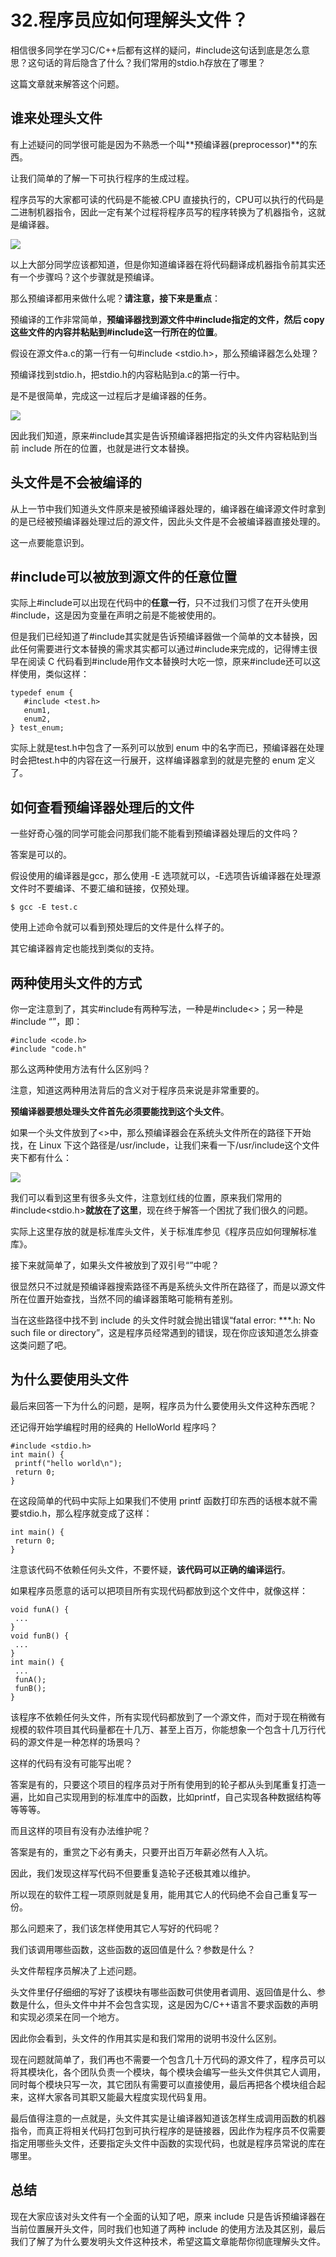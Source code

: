 # 32.程序员应如何理解头文件？

相信很多同学在学习C/C++后都有这样的疑问，#include这句话到底是怎么意思？这句话的背后隐含了什么？我们常用的stdio.h存放在了哪里？&#x20;

这篇文章就来解答这个问题。

## 谁来处理头文件&#x20;

有上述疑问的同学很可能是因为不熟悉一个叫**预编译器(preprocessor)**的东西。&#x20;

让我们简单的了解一下可执行程序的生成过程。&#x20;

程序员写的大家都可读的代码是不能被.CPU 直接执行的，CPU可以执行的代码是二进制机器指令，因此一定有某个过程将程序员写的程序转换为了机器指令，这就是编译器。

![](.gitbook/assets/32\_1.jpg)

以上大部分同学应该都知道，但是你知道编译器在将代码翻译成机器指令前其实还有一个步骤吗？这个步骤就是预编译。&#x20;

那么预编译都用来做什么呢？**请注意，接下来是重点**：&#x20;

预编译的工作非常简单，**预编译器找到源文件中#include指定的文件，然后 copy 这些文件的内容并粘贴到#include这一行所在的位置**。&#x20;

假设在源文件a.c的第一行有一句#include \<stdio.h>，那么预编译器怎么处理？&#x20;

预编译找到stdio.h，把stdio.h的内容粘贴到a.c的第一行中。&#x20;

是不是很简单，完成这一过程后才是编译器的任务。

![](.gitbook/assets/32\_2.jpg)

因此我们知道，原来#include其实是告诉预编译器把指定的头文件内容粘贴到当前 include 所在的位置，也就是进行文本替换。&#x20;

## 头文件是不会被编译的&#x20;

从上一节中我们知道头文件原来是被预编译器处理的，编译器在编译源文件时拿到的是已经被预编译器处理过后的源文件，因此头文件是不会被编译器直接处理的。&#x20;

这一点要能意识到。

## #include可以被放到源文件的任意位置&#x20;

实际上#include可以出现在代码中的**任意一行**，只不过我们习惯了在开头使用#include，这是因为变量在声明之前是不能被使用的。&#x20;

但是我们已经知道了#include其实就是告诉预编译器做一个简单的文本替换，因此任何需要进行文本替换的需求其实都可以通过#include来完成的，记得博主很早在阅读 C 代码看到#include用作文本替换时大吃一惊，原来#include还可以这样使用，类似这样：

```
typedef enum {
   #include <test.h>
   enum1,
   enum2,
} test_enum;
```

实际上就是test.h中包含了一系列可以放到 enum 中的名字而已，预编译器在处理时会把test.h中的内容在这一行展开，这样编译器拿到的就是完整的 enum 定义了。&#x20;

## 如何查看预编译器处理后的文件&#x20;

一些好奇心强的同学可能会问那我们能不能看到预编译器处理后的文件吗？&#x20;

答案是可以的。&#x20;

假设使用的编译器是gcc，那么使用 -E 选项就可以，-E选项告诉编译器在处理源文件时不要编译、不要汇编和链接，仅预处理。

```
$ gcc -E test.c
```

使用上述命令就可以看到预处理后的文件是什么样子的。

其它编译器肯定也能找到类似的支持。&#x20;

## 两种使用头文件的方式&#x20;

你一定注意到了，其实#include有两种写法，一种是#include<>；另一种是#include “”，即：

```
#include <code.h>
#include "code.h"
```

那么这两种使用方法有什么区别吗？&#x20;

注意，知道这两种用法背后的含义对于程序员来说是非常重要的。&#x20;

**预编译器要想处理头文件首先必须要能找到这个头文件**。&#x20;

如果一个头文件放到了<>中，那么预编译器会在系统头文件所在的路径下开始找，在 Linux 下这个路径是/usr/include，让我们来看一下/usr/include这个文件夹下都有什么：

![](.gitbook/assets/32\_3.jpg)

我们可以看到这里有很多头文件，注意划红线的位置，原来我们常用的#include\<stdio.h>**就放在了这里**，现在终于解答一个困扰了我们很久的问题。&#x20;

实际上这里存放的就是标准库头文件，关于标准库参见《程序员应如何理解标准库》。&#x20;

接下来就简单了，如果头文件被放到了双引号“”中呢？&#x20;

很显然只不过就是预编译器搜索路径不再是系统头文件所在路径了，而是以源文件所在位置开始查找，当然不同的编译器策略可能稍有差别。&#x20;

当在这些路径中找不到 include 的头文件时就会抛出错误“fatal error: \*\*\*.h: No such file or directory”，这是程序员经常遇到的错误，现在你应该知道怎么排查这类问题了吧。

## 为什么要使用头文件&#x20;

最后来回答一下为什么的问题，是啊，程序员为什么要使用头文件这种东西呢？&#x20;

还记得开始学编程时用的经典的 HelloWorld 程序吗？

```
#include <stdio.h>
int main() {
 printf("hello world\n");
 return 0; 
}
```

在这段简单的代码中实际上如果我们不使用 printf 函数打印东西的话根本就不需要stdio.h，那么程序就变成了这样：

```
int main() {
 return 0;
}
```

注意该代码不依赖任何头文件，不要怀疑，**该代码可以正确的编译运行**。&#x20;

如果程序员愿意的话可以把项目所有实现代码都放到这个文件中，就像这样：

```
void funA() {
 ...
}
void funB() {
 ...
}
int main() {
 ...
 funA();
 funB();
}
```

该程序不依赖任何头文件，所有实现代码都放到了一个源文件，而对于现在稍微有规模的软件项目其代码量都在十几万、甚至上百万，你能想象一个包含十几万行代码的源文件是一种怎样的场景吗？&#x20;

这样的代码有没有可能写出呢？&#x20;

答案是有的，只要这个项目的程序员对于所有使用到的轮子都从头到尾重复打造一遍，比如自己实现用到的标准库中的函数，比如printf，自己实现各种数据结构等等等等。&#x20;

而且这样的项目有没有办法维护呢？&#x20;

答案是有的，重赏之下必有勇夫，只要开出百万年薪必然有人入坑。&#x20;

因此，我们发现这样写代码不但要重复造轮子还极其难以维护。&#x20;

所以现在的软件工程一项原则就是复用，能用其它人的代码绝不会自己重复写一份。&#x20;

那么问题来了，我们该怎样使用其它人写好的代码呢？&#x20;

我们该调用哪些函数，这些函数的返回值是什么？参数是什么？&#x20;

头文件帮程序员解决了上述问题。&#x20;

头文件里仔仔细细的写好了该模块有哪些函数可供使用者调用、返回值是什么、参数是什么，但头文件中并不会包含实现，这是因为C/C++语言不要求函数的声明和实现必须呆在同一个地方。&#x20;

因此你会看到，头文件的作用其实是和我们常用的说明书没什么区别。&#x20;

现在问题就简单了，我们再也不需要一个包含几十万代码的源文件了，程序员可以将其模块化，各个团队负责一个模块，每个模块会编写一些头文件供其它人调用，同时每个模块只写一次，其它团队有需要可以直接使用，最后再把各个模块组合起来，这样大家各司其职又能最大程度实现代码复用。&#x20;

最后值得注意的一点就是，头文件其实是让编译器知道该怎样生成调用函数的机器指令，而真正将相关代码打包到可执行程序的是链接器，因此作为程序员不仅需要指定用哪些头文件，还要指定头文件中函数的实现代码，也就是程序员常说的库在哪里。&#x20;

## 总结&#x20;

现在大家应该对头文件有一个全面的认知了吧，原来 include 只是告诉预编译器在当前位置展开头文件，同时我们也知道了两种 include 的使用方法及其区别，最后我们了解了为什么要发明头文件这种技术，希望这篇文章能帮你彻底理解头文件。

